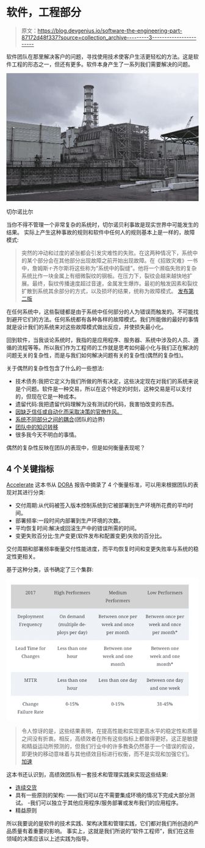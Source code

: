 # 软件，工程部分

> 原文：<https://blog.devgenius.io/software-the-engineering-part-87172d48f337?source=collection_archive---------3----------------------->

软件团队在那里解决客户的问题，寻找使用技术使客户生活更轻松的方法。这是软件工程的形态之一，但还有更多。软件本身产生了一系列我们需要解决的问题。

![](img/71603f8714ee525bbac47fcf6a66eff0.png)

切尔诺比尔

当你不得不管理一个非常复杂的系统时，切尔诺贝利事故是现实世界中可能发生的结果。
实际上产生这种事故的规则和软件中任何人的规则基本上是一样的，故障模式:

> 突然的冲动和过度的紧张都会引发灾难性的失败。在这两种情况下，系统中的某个部分会在其他部分出现故障之前开始出现故障。在《招致灾难》一书中，詹姆斯·r·齐尔斯将这些称为“系统中的裂缝”。他将一个濒临失败的复杂系统比作一块金属上有细微裂纹的钢板。在压力下，裂纹会越来越快地扩展。最终，裂纹传播速度超过音速，金属发生爆炸。最初的触发因素和裂纹扩散到系统其余部分的方式，以及损坏的结果，统称为故障模式。
> [发布第二版](https://www.amazon.es/Release-Design-Deploy-Production-Ready-Software/dp/1680502395/ref=tmm_pap_swatch_0?_encoding=UTF8&qid=1631955795&sr=8-1)

在任何系统中，这些裂缝都是由于系统中任何部分的人为错误而触发的。不可能找到避开它们的方法。任何系统都有各种各样的故障模式。我们所能做的最好的事情就是设计我们的系统来对这些故障模式做出反应，并使损失最小化。

回到软件，当我谈论系统时，我指的是应用程序、服务器、系统中涉及的人员、遵循的流程等等。所以我们作为工程师的工作就是思考如何最小化与我们正在解决的问题无关的复杂性，而是与我们如何解决问题有关的复杂性(偶然的复杂性)。

关于偶然的复杂性包含了什么的一些想法:

*   技术债务:我把它定义为我们所做的所有决定，这些决定现在对我们的系统来说是个问题。软件是一种交易，所以在这个特定的时刻，这种交易是可以支付的，但现在它是一种成本。
*   遗留代码:我把遗留代码理解为没有测试的代码，我害怕改变的东西。
*   [因缺乏信任或自动化而采取决策的官僚作风。](/do-you-trust-me-19f411708e4d?sk=f939c7a213e05aa7d4dd96ee3f7c4f6b)
*   [系统不同部分之间的耦合](/its-the-coordination-stupid-f3581bbf25cd?sk=644c395aad2747e8409c2f81d5917897)(团队的边界)
*   [团队中的知识转移](/software-teams-karate-421ff1ce5425?sk=35ae3ddbd707d5d86d681e1d8a08524b)
*   很多我今天不明白的事情。

偶然的复杂性反映在团队的表现中，但是如何衡量表现呢？

## 4 个关键指标

[Accelerate](https://www.amazon.com/Accelerate-Software-Performing-Technology-Organizations/dp/1942788339) 这本书从 [DORA](https://www.devops-research.com/research.html) 报告中摘录了 4 个衡量标准，可以用来根据团队的表现对其进行分类:

*   交付周期:从代码被签入版本控制系统到它被部署到生产环境所花费的平均时间。
*   部署频率:一段时间内部署到生产环境的次数。
*   平均恢复时间:解决或回滚生产中的错误所需的时间。
*   变更失败百分比:生产变更(软件发布和配置变更)失败的百分比。

交付周期和部署频率衡量交付性能进度，而平均恢复时间和变更失败率与系统的稳定性更相关。

基于这种分类，该书确定了三个集群:

![](img/6b3f87aaa46f02fbb094eadffcac3405.png)

> 令人惊讶的是，这些结果表明，在提高性能和实现更高水平的稳定性和质量之间没有折衷。相反，高绩效者在所有这些指标上都做得更好。这正是敏捷和精益运动所预测的，但我们行业中的许多教条仍然基于一个错误的假设，即更快的移动意味着与其他绩效目标进行权衡，而不是实现和加强它们。
> [加速](https://www.amazon.com/Accelerate-Software-Performing-Technology-Organizations/dp/1942788339)

这本书还认识到，高绩效团队有一套技术和管理实践来实现这些结果:

*   [连续交货](https://javi-kata.medium.com/ci-cd-for-dummies-b45ed917f9dc?sk=28eede1d5fec71121eea4954583130e9)
*   具有一些原则的架构:
    ——我们可以在不需要集成环境的情况下完成大部分测试。
    -我们可以独立于其他应用程序/服务部署或发布我们的应用程序。
*   精益原则

所以我要说的是软件的技术实践、架构决策和管理实践，它们都对我们所创造的产品质量有着重要的影响。
事实上，这就是我们所说的“软件工程师”，我们在这些领域的决策应该以上述实践为指导。